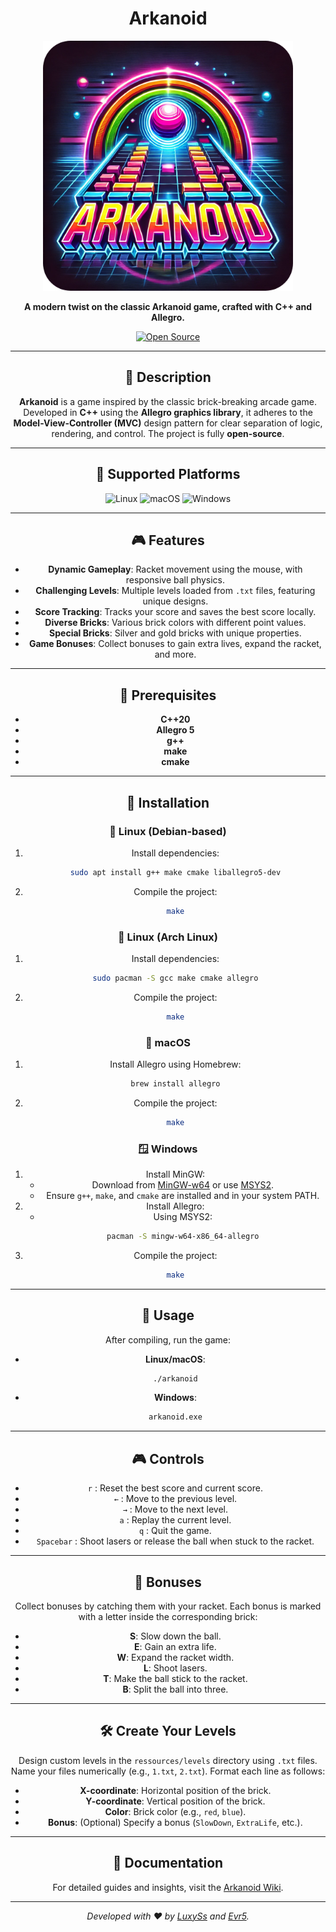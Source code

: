<div align="center">

<h1>Arkanoid</h1>

<img src="other/arkanoid.png" alt="Logo Arkanoid" width="400">

**A modern twist on the classic Arkanoid game, crafted with C++ and Allegro.**

[![Open Source](https://img.shields.io/badge/Open%20Source-%E2%9C%94-blue?style=for-the-badge)](https://github.com/Evr5/arkanoid)

</div>

<div align="center">

---
## 📜 Description

**Arkanoid** is a game inspired by the classic brick-breaking arcade game. Developed in **C++** using the **Allegro graphics library**, it adheres to the **Model-View-Controller (MVC)** design pattern for clear separation of logic, rendering, and control. The project is fully **open-source**.

---

## 🌟 Supported Platforms

<div align="center">
  <img src="https://img.shields.io/badge/Linux-FCC624?style=for-the-badge&logo=linux&logoColor=black" alt="Linux" />
  <img src="https://img.shields.io/badge/macOS-000000?style=for-the-badge&logo=apple&logoColor=white" alt="macOS" />
  <img src="https://img.shields.io/badge/Windows-0078D6?style=for-the-badge&logo=windows&logoColor=white" alt="Windows" />
</div>

---

## 🎮 Features

- **Dynamic Gameplay**: Racket movement using the mouse, with responsive ball physics.
- **Challenging Levels**: Multiple levels loaded from `.txt` files, featuring unique designs.
- **Score Tracking**: Tracks your score and saves the best score locally.
- **Diverse Bricks**: Various brick colors with different point values.
- **Special Bricks**: Silver and gold bricks with unique properties.
- **Game Bonuses**: Collect bonuses to gain extra lives, expand the racket, and more.

---

## 🔧 Prerequisites

- **C++20**
- **Allegro 5**
- **g++**
- **make**
- **cmake**

---

## 🚀 Installation

### 🐧 Linux (Debian-based)

1. Install dependencies:
    ```sh
    sudo apt install g++ make cmake liballegro5-dev
    ```
2. Compile the project:
    ```sh
    make
    ```

### 🐧 Linux (Arch Linux)

1. Install dependencies:
    ```sh
    sudo pacman -S gcc make cmake allegro
    ```
2. Compile the project:
    ```sh
    make
    ```

### 🍎 macOS

1. Install Allegro using Homebrew:
    ```sh
    brew install allegro
    ```
2. Compile the project:
    ```sh
    make
    ```

### 🪟 Windows

1. Install MinGW:
    - Download from [MinGW-w64](https://www.mingw-w64.org/) or use [MSYS2](https://www.msys2.org/).
    - Ensure `g++`, `make`, and `cmake` are installed and in your system PATH.
2. Install Allegro:
    - Using MSYS2:
      ```sh
      pacman -S mingw-w64-x86_64-allegro
      ```
3. Compile the project:
    ```sh
    make
    ```

---

## 🎲 Usage

After compiling, run the game:

- **Linux/macOS**:
  ```sh
  ./arkanoid
  ```
- **Windows**:
  ```cmd
  arkanoid.exe
  ```

---

## 🎮 Controls

- `r` : Reset the best score and current score.
- `←` : Move to the previous level.
- `→` : Move to the next level.
- `a` : Replay the current level.
- `q` : Quit the game.
- `Spacebar` : Shoot lasers or release the ball when stuck to the racket.

---

## 🎁 Bonuses

Collect bonuses by catching them with your racket. Each bonus is marked with a letter inside the corresponding brick:

- **S**: Slow down the ball.
- **E**: Gain an extra life.
- **W**: Expand the racket width.
- **L**: Shoot lasers.
- **T**: Make the ball stick to the racket.
- **B**: Split the ball into three.

---

## 🛠️ Create Your Levels

Design custom levels in the `ressources/levels` directory using `.txt` files. Name your files numerically (e.g., `1.txt`, `2.txt`). Format each line as follows:

- **X-coordinate**: Horizontal position of the brick.
- **Y-coordinate**: Vertical position of the brick.
- **Color**: Brick color (e.g., `red`, `blue`).
- **Bonus**: (Optional) Specify a bonus (`SlowDown`, `ExtraLife`, etc.).

---

## 📖 Documentation

For detailed guides and insights, visit the [Arkanoid Wiki](https://github.com/Evr5/arkanoid/wiki).

---

_Developed with ❤️ by [LuxySs](https://github.com/LuxySs) and [Evr5](https://github.com/Evr5)._  

</div>

</div>

